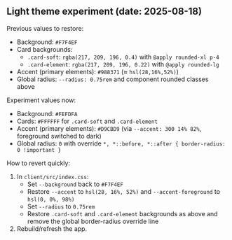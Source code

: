 ## Light theme experiment (date: 2025-08-18)

Previous values to restore:
- Background: `#F7F4EF`
- Card backgrounds:
  - `.card-soft`: `rgba(217, 209, 196, 0.4)` with `@apply rounded-xl p-4`
  - `.card-element`: `rgba(217, 209, 196, 0.22)` with `@apply rounded-lg`
- Accent (primary elements): `#988371` (≈ `hsl(28,16%,52%)`)
- Global radius: `--radius: 0.75rem` and component rounded classes above

Experiment values now:
- Background: `#FEFDFA`
- Cards: `#FFFFFF` for `.card-soft` and `.card-element`
- Accent (primary elements): `#D9CBD9` (via `--accent: 300 14% 82%`, foreground switched to dark)
- Global radius: `0` with override `*, *::before, *::after { border-radius: 0 !important }`

How to revert quickly:
1. In `client/src/index.css`:
   - Set `--background` back to `#F7F4EF`
   - Restore `--accent` to `hsl(28, 16%, 52%)` and `--accent-foreground` to `hsl(0, 0%, 98%)`
   - Set `--radius` to `0.75rem`
   - Restore `.card-soft` and `.card-element` backgrounds as above and remove the global border-radius override line
2. Rebuild/refresh the app.




